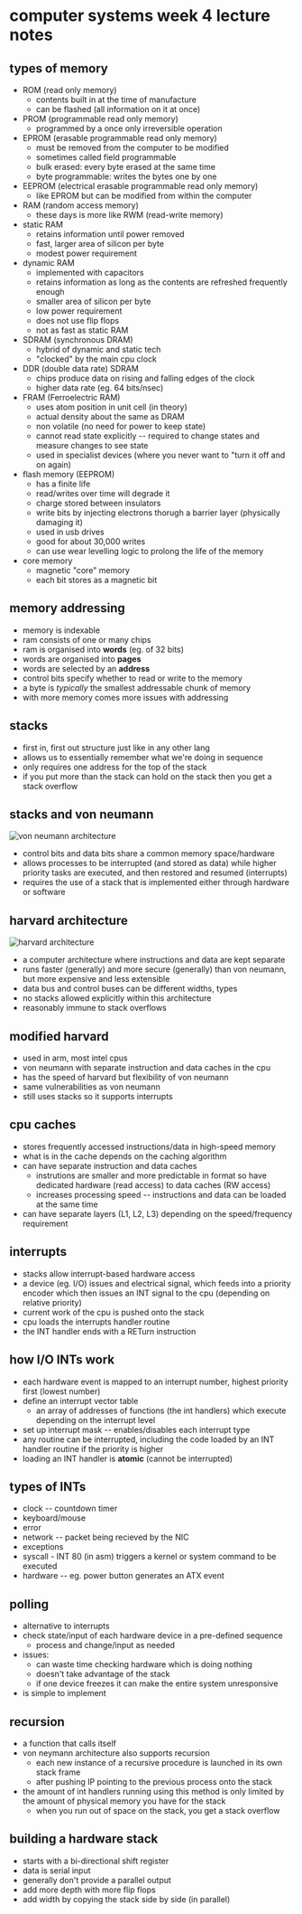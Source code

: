 # computer systems week 4 lecture notes

## types of memory

- ROM (read only memory)
  - contents built in at the time of manufacture
  - can be flashed (all information on it at once)
- PROM (programmable read only memory)
  - programmed by a once only irreversible operation
- EPROM (erasable programmable read only memory)
  - must be removed from the computer to be modified
  - sometimes called field programmable
  - bulk erased: every byte erased at the same time
  - byte programmable: writes the bytes one by one
- EEPROM (electrical erasable programmable read only memory)
  - like EPROM but can be modified from within the computer
- RAM (random access memory)
  - these days is more like RWM (read-write memory)
- static RAM
  - retains information until power removed
  - fast, larger area of silicon per byte
  - modest power requirement
- dynamic RAM
  - implemented with capacitors
  - retains information as long as the contents are refreshed frequently enough
  - smaller area of silicon per byte
  - low power requirement
  - does not use flip flops
  - not as fast as static RAM
- SDRAM (synchronous DRAM)
  - hybrid of dynamic and static tech
  - "clocked" by the main cpu clock
- DDR (double data rate) SDRAM
  - chips produce data on rising and falling edges of the clock
  - higher data rate (eg. 64 bits/nsec)
- FRAM (Ferroelectric RAM)
  - uses atom position in unit cell (in theory)
  - actual density about the same as DRAM
  - non volatile (no need for power to keep state)
  - cannot read state explicitly -- required to change states and measure changes to see state
  - used in specialist devices (where you never want to "turn it off and on again)
- flash memory (EEPROM)
  - has a finite life
  - read/writes over time will degrade it
  - charge stored between insulators
  - write bits by injecting electrons thorugh a barrier layer (physically damaging it)
  - used in usb drives
  - good for about 30,000 writes
  - can use wear levelling logic to prolong the life of the memory
- core memory
  - magnetic "core" memory
  - each bit stores as a magnetic bit

## memory addressing

- memory is indexable
- ram consists of one or many chips
- ram is organised into **words** (eg. of 32 bits)
- words are organised into **pages**
- words are selected by an **address**
- control bits specify whether to read or write to the memory
- a byte is *typically* the smallest addressable chunk of memory
- with more memory comes more issues with addressing

## stacks

- first in, first out structure just like in any other lang
- allows us to essentially remember what we're doing in sequence
- only requires one address for the top of the stack
- if you put more than the stack can hold on the stack then you get a stack overflow

## stacks and von neumann

![von neumann architecture](./vonneumann.png)

- control bits and data bits share a common memory space/hardware
- allows processes to be interrupted (and stored as data) while higher priority tasks are executed, and then restored and resumed (interrupts)
- requires the use of a stack that is implemented either through hardware or software

## harvard architecture

![harvard architecture](./harvard.jpg)

- a computer architecture where instructions and data are kept separate
- runs faster (generally) and more secure (generally) than von neumann, but more expensive and less extensible
- data bus and control buses can be different widths, types
- no stacks allowed explicitly within this architecture
- reasonably immune to stack overflows

## modified harvard

- used in arm, most intel cpus
- von neumann with separate instruction and data caches in the cpu
- has the speed of harvard but flexibility of von neumann
- same vulnerabilities as von neumann
- still uses stacks so it supports interrupts

## cpu caches

- stores frequently accessed instructions/data in high-speed memory
- what is in the cache depends on the caching algorithm
- can have separate instruction and data caches
  - instrutions are smaller and more predictable in format so have dedicated hardware (read access) to data caches (RW access)
  - increases processing speed -- instructions and data can be loaded at the same time
- can have separate layers (L1, L2, L3) depending on the speed/frequency requirement

## interrupts

- stacks allow interrupt-based hardware access
- a device (eg. I/O) issues and electrical signal, which feeds into a priority encoder which then issues an INT signal to the cpu (depending on relative priority)
- current work of the cpu is pushed onto the stack
- cpu loads the interrupts handler routine
- the INT handler ends with a RETurn instruction

## how I/O INTs work

- each hardware event is mapped to an interrupt number, highest priority first (lowest number)
- define an interrupt vector table
  - an array of addresses of functions (the int handlers) which execute depending on the interrupt level
- set up interrupt mask -- enables/disables each interrupt type
- any routine can be interrupted, including the code loaded by an INT handler routine if the priority is higher
- loading an INT handler is **atomic** (cannot be interrupted)

## types of INTs

- clock -- countdown timer
- keyboard/mouse
- error
- network -- packet being recieved by the NIC
- exceptions
- syscall - INT 80 (in asm) triggers a kernel or system command to be executed
- hardware -- eg. power button generates an ATX event

## polling

- alternative to interrupts
- check state/input of each hardware device in a pre-defined sequence
  - process and change/input as needed
- issues:
  - can waste time checking hardware which is doing nothing
  - doesn't take advantage of the stack
  - if one device freezes it can make the entire system unresponsive
- is simple to implement

## recursion

- a function that calls itself
- von neymann architecture also supports recursion
  - each new instance of a recursive procedure is launched in its own stack frame
  - after pushing IP pointing to the previous process onto the stack
- the amount of int handlers running using this method is only limited by the amount of physical memory you have for the stack
  - when you run out of space on the stack, you get a stack overflow

## building a hardware stack

- starts with a bi-directional shift register
- data is serial input
- generally don't provide a parallel output
- add more depth with more flip flops
- add width by copying the stack side by side (in parallel)
